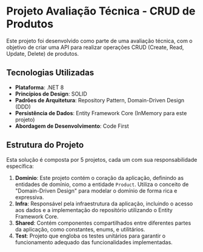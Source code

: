 # Projeto Avaliação Técnica - CRUD de Produtos

Este projeto foi desenvolvido como parte de uma avaliação técnica, com o objetivo de criar uma API para realizar operações CRUD (Create, Read, Update, Delete) de produtos.

## Tecnologias Utilizadas

- **Plataforma**: .NET 8
- **Princípios de Design**: SOLID
- **Padrões de Arquitetura**: Repository Pattern, Domain-Driven Design (DDD)
- **Persistência de Dados**: Entity Framework Core (InMemory para este projeto)
- **Abordagem de Desenvolvimento**: Code First

## Estrutura do Projeto

Esta solução é composta por 5 projetos, cada um com sua responsabilidade específica:

1. **Dominio**: Este projeto contém o coração da aplicação, definindo as entidades de domínio, como a entidade `Product`. Utiliza o conceito de "Domain-Driven Design" para modelar o domínio de forma rica e expressiva.
2. **Infra**: Responsável pela infraestrutura da aplicação, incluindo o acesso aos dados e a implementação do repositório utilizando o Entity Framework Core.
3. **Shared**: Contém componentes compartilhados entre diferentes partes da aplicação, como constantes, enums, e utilitários.
4. **Test**: Projeto que engloba os testes unitários para garantir o funcionamento adequado das funcionalidades implementadas.
